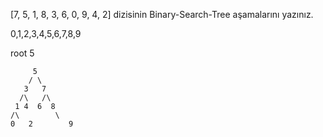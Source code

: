 [7, 5, 1, 8, 3, 6, 0, 9, 4, 2] dizisinin Binary-Search-Tree aşamalarını yazınız.

0,1,2,3,4,5,6,7,8,9

root 5

         5
        / \
       3   7
      /\   /\
     1 4  6  8
    /\        \
    0   2        9
